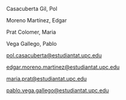 Casacuberta Gil, Pol

Moreno Martínez, Edgar

Prat Colomer, Maria

Vega Gallego, Pablo

pol.casacuberta@estudiantat.upc.edu

edgar.moreno.martinez@estudiantat.upc.edu

maria.prat@estudiantat.upc.edu

pablo.vega.gallego@estudiantat.upc.edu

